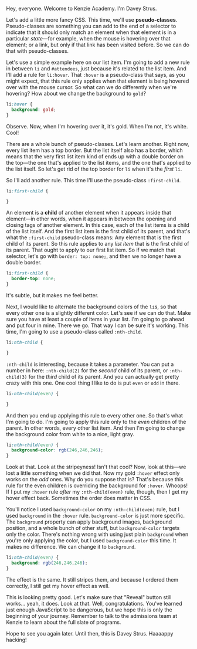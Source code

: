 Hey, everyone. Welcome to Kenzie Academy. I'm Davey Strus.

Let's add a little more fancy CSS. This time, we'll use **pseudo-classes**. Pseudo-classes are something you can add to the end of a selector to indicate that it should only match an element when that element is in a particular _state_&mdash;for example, when the mouse is hovering over that element; or a link, but only if that link has been visited before. So we can do that with pseudo-classes.

Let's use a simple example here on our list item. I'm going to add a new rule in between `li` and `#attendees`, just because it's related to the list item. And I'll add a rule for `li:hover`. That `:hover` is a pseudo-class that says, as you might expect, that this rule only applies when that element is being hovered over with the mouse cursor. So what can we do differently when we're hovering? How about we change the background to `gold`?

```css
li:hover {
  background: gold;
}
```

Observe. Now, when I'm hovering over it, it's gold. When I'm not, it's white. Cool!

There are a whole bunch of pseudo-classes. Let's learn another. Right now, every list item has a top border. But the list itself also has a border, which means that the very first list item kind of ends up with a double border on the top&mdash;the one that's applied to the list items, and the one that's applied to the list itself. So let's get rid of the top border for `li` when it's the _first_ `li`.

So I'll add another rule. This time I'll use the pseudo-class `:first-child`.

```css
li:first-child {

}
```

An element is a **child** of another element when it appears inside that element&mdash;in other words, when it appears in between the opening and closing tags of another element. In this case, each of the list items is a child of the list itself. And the first list item is the first child of its parent, and that's what the `:first-child` pseudo-class means: Any element that is the first child of its parent. So this rule applies to any _list item_ that is the first child of its parent. That ought to apply to our first list item. So if we match that selector, let's go with `border: top: none;`, and then we no longer have a double border.

```css
li:first-child {
  border-top: none;
}
```

It's subtle, but it makes me feel better.

Next, I would like to alternate the background colors of the `li`s, so that every other one is a slightly different color. Let's see if we can do that. Make sure you have at least a couple of items in your list. I'm going to go ahead and put four in mine. There we go. That way I can be sure it's working. This time, I'm going to use a pseudo-class called `:nth-child`.

```css
li:nth-child {

}
```

`:nth-child` is interesting, because it takes a parameter.  You can put a number in here: `:nth-child(2)` for the _second_ child of its parent, or `:nth-child(3)` for the _third_ child of its parent. And you can actually get pretty crazy with this one. One cool thing I like to do is put `even` or `odd` in there.

```css
li:nth-child(even) {

}
```

And then you end up applying this rule to every other one. So that's what I'm going to do. I'm going to apply this rule only to the _even_ children of the parent. In other words, every other list item. And then I'm going to change the background color from white to a nice, light gray.

```css
li:nth-child(even) {
  background-color: rgb(246,246,246);
}
```

Look at that. Look at the stripeyness! Isn't that cool? Now, look at this&mdash;we lost a little something when we did that. Now my gold `:hover` effect only works on the _odd_ ones. Why do you suppose that is? That's because this rule for the even children is overriding the background for `:hover`. Whoops! If I put my `:hover` rule _after_ my `:nth-child(even)` rule, though, then I get my hover effect back. Sometimes the order does matter in CSS.

You'll notice I used `background-color` on my `:nth-child(even)` rule, but I used `background` in the `:hover` rule. `background-color` is just more specific. The `background` property can apply background images, background position, and a whole bunch of other stuff, but `background-color` targets only the color. There's nothing wrong with using just plain `background` when you're only applying the color, but I used `background-color` this time. It makes no difference. We can change it to `background`.

```css
li:nth-child(even) {
  background: rgb(246,246,246);
}
```

The effect is the same. It still stripes them, and because I ordered them correctly, I still get my hover effect as well.

This is looking pretty good. Let's make sure that "Reveal" button still works... yeah, it does. Look at that. Well, congratulations. You've learned just enough JavaScript to be dangerous, but we hope this is only the beginning of your journey. Remember to talk to the admissions team at Kenzie to learn about the full slate of programs.

Hope to see you again later. Until then, this is Davey Strus. Haaaappy hacking!
